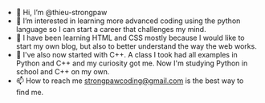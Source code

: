 - 👋 Hi, I’m @thieu-strongpaw
- 👀 I’m interested in learning more advanced coding using the python language so I can start a career that challenges my mind.
- 🌱 I have been learning HTML and CSS mostly because I would like to start my own blog, but also to better understand the way the web works. 
- 🌱 I've also now started with C++. A class I took had all examples in Python and C++ and my curiosity got me. Now I'm studying Python in school and C++ on my own.
- 📫 How to reach me strongpawcoding@gmail.com is the best way to find me.



<!---
thieu-strongpaw/thieu-strongpaw is a ✨ special ✨ repository because its `README.md` (this file) appears on your GitHub profile.
You can click the Preview link to take a look at your changes.
--->
